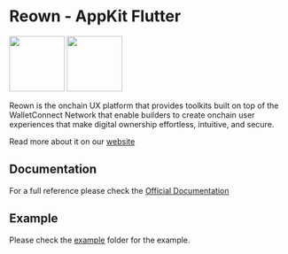 # **Reown - AppKit Flutter**

<img src="https://raw.githubusercontent.com/reown-com/reown_flutter/refs/heads/develop/assets/reown_logo.jpg" height="100"> <img src="https://raw.githubusercontent.com/reown-com/reown_flutter/refs/heads/develop/assets/appkit_logo_long.png" height="100">

Reown is the onchain UX platform that provides toolkits built on top of the WalletConnect Network that enable builders to create onchain user experiences that make digital ownership effortless, intuitive, and secure.

Read more about it on our [website](https://reown.com)

## Documentation

For a full reference please check the [Official Documentation](https://docs.reown.com/appkit/flutter/core/installation)

## Example

Please check the [example](https://github.com/reown-com/reown_flutter/tree/master/packages/reown_appkit/example/modal) folder for the example.

